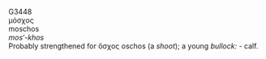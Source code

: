 <body>
  <p>G3448<br>  μόσχος  <br> moschos  <br><i>mos‘-khos </i><br>Probably strengthened for   ὄσχος    oschos   (a <i>shoot</i>); a young <i>bullock:</i> - calf.<br></p>
 </body>